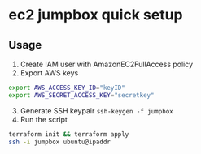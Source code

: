# ec2 jumpbox quick setup

## Usage

1. Create IAM user with AmazonEC2FullAccess policy
2. Export AWS keys
```bash
export AWS_ACCESS_KEY_ID="keyID"
export AWS_SECRET_ACCESS_KEY="secretkey"
```
3. Generate SSH keypair `ssh-keygen -f jumpbox`
4. Run the script
```bash
terraform init && terraform apply
ssh -i jumpbox ubuntu@ipaddr
```
